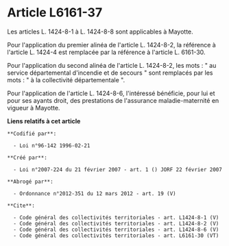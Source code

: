 # Article L6161-37

Les articles L. 1424-8-1 à L. 1424-8-8 sont applicables à Mayotte. 

Pour l'application du premier alinéa de l'article L. 1424-8-2, la référence à l'article L. 1424-4 est remplacée par la
référence à l'article L. 6161-30. 

Pour l'application du second alinéa de l'article L. 1424-8-2, les mots : " au service départemental d'incendie et de secours
" sont remplacés par les mots : " à la collectivité départementale ". 

Pour l'application de l'article L. 1424-8-6, l'intéressé bénéficie, pour lui et pour ses ayants droit, des prestations de
l'assurance maladie-maternité en vigueur à Mayotte.

**Liens relatifs à cet article**

	**Codifié par**:

	  - Loi n°96-142 1996-02-21

	**Créé par**:

	  - Loi n°2007-224 du 21 février 2007 - art. 1 () JORF 22 février 2007

	**Abrogé par**:

	  - Ordonnance n°2012-351 du 12 mars 2012 - art. 19 (V)

	**Cite**:

	  - Code général des collectivités territoriales - art. L1424-8-1 (V)
	  - Code général des collectivités territoriales - art. L1424-8-2 (V)
	  - Code général des collectivités territoriales - art. L1424-8-6 (V)
	  - Code général des collectivités territoriales - art. L6161-30 (VT)
